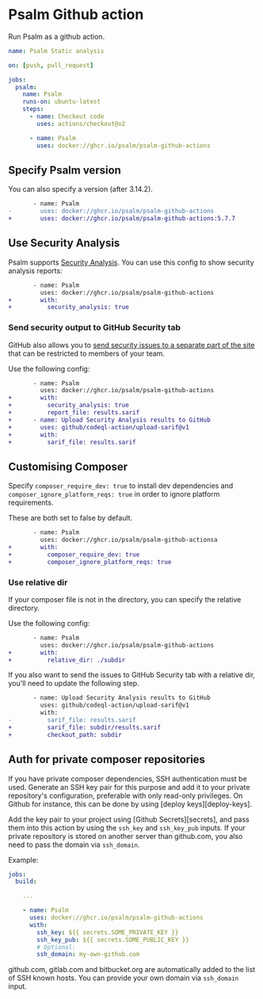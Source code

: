 # Psalm Github action

Run Psalm as a github action.

```yaml
name: Psalm Static analysis

on: [push, pull_request]

jobs:
  psalm:
    name: Psalm
    runs-on: ubuntu-latest
    steps:
      - name: Checkout code
        uses: actions/checkout@v2

      - name: Psalm
        uses: docker://ghcr.io/psalm/psalm-github-actions

```

## Specify Psalm version

You can also specify a version (after 3.14.2).

```diff
       - name: Psalm
-        uses: docker://ghcr.io/psalm/psalm-github-actions
+        uses: docker://ghcr.io/psalm/psalm-github-actions:5.7.7
```

## Use Security Analysis

Psalm supports [Security Analysis](https://psalm.dev/docs/security_analysis/). You can use this config to show security analysis reports:

```diff
       - name: Psalm
         uses: docker://ghcr.io/psalm/psalm-github-actions
+        with:
+          security_analysis: true
```

### Send security output to GitHub Security tab

GitHub also allows you to [send security issues to a separate part of the site](https://docs.github.com/en/free-pro-team@latest/github/finding-security-vulnerabilities-and-errors-in-your-code/sarif-support-for-code-scanning) that can be restricted to members of your team.

Use the following config:

```diff
       - name: Psalm
         uses: docker://ghcr.io/psalm/psalm-github-actions
+        with:
+          security_analysis: true
+          report_file: results.sarif
+      - name: Upload Security Analysis results to GitHub
+        uses: github/codeql-action/upload-sarif@v1
+        with:
+          sarif_file: results.sarif
```

## Customising Composer

Specify `composer_require_dev: true` to install dev dependencies and `composer_ignore_platform_reqs: true` in order to ignore platform requirements.

These are both set to false by default.

```diff
       - name: Psalm
         uses: docker://ghcr.io/psalm/psalm-github-actionsa
+        with:
+          composer_require_dev: true
+          composer_ignore_platform_reqs: true
```

### Use relative dir

If your composer file is not in the directory, you can specify the relative directory.

Use the following config:

```diff
       - name: Psalm
         uses: docker://ghcr.io/psalm/psalm-github-actions
+        with:
+          relative_dir: ./subdir
```

If you also want to send the issues to GitHub Security tab with a relative dir, you'll need to update the following step.

```diff
       - name: Upload Security Analysis results to GitHub
         uses: github/codeql-action/upload-sarif@v1
         with:
-          sarif_file: results.sarif
+          sarif_file: subdir/results.sarif
+          checkout_path: subdir
```


Auth for private composer repositories
-------------------------------
If you have private composer dependencies, SSH authentication must be used. Generate an SSH key pair for this purpose and add it to your private repository's configuration, preferable with only read-only privileges. On Github for instance, this can be done by using [deploy keys][deploy-keys].

Add the key pair to your project using  [Github Secrets][secrets], and pass them into this action by using the `ssh_key` and `ssh_key_pub` inputs. If your private repository is stored on another server than github.com, you also need to pass the domain via `ssh_domain`.

Example:

```yaml
jobs:
  build:

    ...

    - name: Psalm
      uses: docker://ghcr.io/psalm/psalm-github-actions
      with:
        ssh_key: ${{ secrets.SOME_PRIVATE_KEY }}
        ssh_key_pub: ${{ secrets.SOME_PUBLIC_KEY }}
        # Optional:
        ssh_domain: my-own-github.com 
```

github.com, gitlab.com and bitbucket.org are automatically added to the list of SSH known hosts. You can provide your own domain via `ssh_domain` input.
